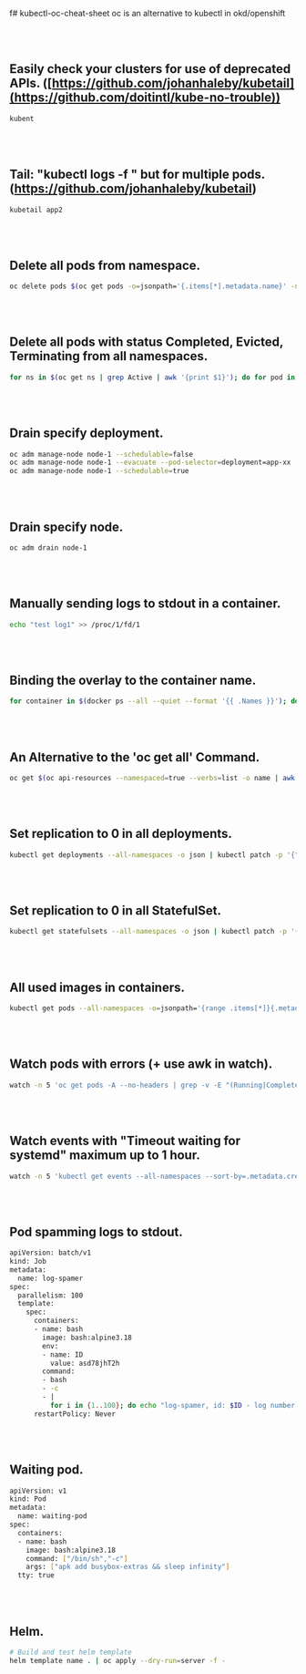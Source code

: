 f# kubectl-oc-cheat-sheet
oc is an alternative to kubectl in okd/openshift


<br /><br />

## Easily check your clusters for use of deprecated APIs. ([https://github.com/johanhaleby/kubetail](https://github.com/doitintl/kube-no-trouble))
```bash
kubent
```

<br /><br />

## Tail: "kubectl logs -f " but for multiple pods. (https://github.com/johanhaleby/kubetail)
```bash
kubetail app2
```

<br /><br />

## Delete all pods from namespace.
```bash
oc delete pods $(oc get pods -o=jsonpath='{.items[*].metadata.name}' -n NS) -n NS --force=true
```

<br /><br />

## Delete all pods with status Completed, Evicted, Terminating from all namespaces.
```bash
for ns in $(oc get ns | grep Active | awk '{print $1}'); do for pod in $(oc get pods -n ${ns} | grep -E '(Completed|Evicted|Terminating)' | awk '{print $1}'); do oc delete pod --force=true  ${pod} -n ${ns}; done; done
```

<br /><br />

## Drain specify deployment.
```bash
oc adm manage-node node-1 --schedulable=false
oc adm manage-node node-1 --evacuate --pod-selector=deployment=app-xx
oc adm manage-node node-1 --schedulable=true
```

<br /><br />

## Drain specify node.
```bash
oc adm drain node-1
```

<br /><br />

## Manually sending logs to stdout in a container.
```bash
echo "test log1" >> /proc/1/fd/1
```

<br /><br />

## Binding the overlay to the container name.
```bash
for container in $(docker ps --all --quiet --format '{{ .Names }}'); do echo "$(docker inspect $container --format '{{.GraphDriver.Data.MergedDir }}' | grep -Po '^.+?(?=/merged)'  ) = $container"; done
```

<br /><br />

## An Alternative to the 'oc get all' Command.
```bash
oc get $(oc api-resources --namespaced=true --verbs=list -o name | awk '{printf "%s%s",sep,$0;sep=","}') --ignore-not-found -n ${NAMESPACE} -o=custom-columns=KIND:.kind,NAME:.metadata.name --sort-by='kind'
```

<br /><br />

## Set replication to 0 in all deployments.
```bash
kubectl get deployments --all-namespaces -o json | kubectl patch -p '{"spec":{"replicas":0}}' -f -
```

<br /><br />

## Set replication to 0 in all StatefulSet.
```bash
kubectl get statefulsets --all-namespaces -o json | kubectl patch -p '{"spec":{"replicas":0}}' -f -
```

<br /><br />

## All used images in containers.
```bash
kubectl get pods --all-namespaces -o=jsonpath='{range .items[*]}{.metadata.namespace}{"/"}{.metadata.name}{":\t"}{range .spec.containers[*]}{.image}{"\n"}{end}{range .spec.initContainers[*]}{.image}{"\n"}{end}{"\n"}{end}'
```

<br /><br />

## Watch pods with errors (+ use awk in watch).
```bash
watch -n 5 'oc get pods -A --no-headers | grep -v -E "(Running|Completed)" | awk '\''{print $1, $2, $4, $6}'\'''
```

<br /><br />

## Watch events with "Timeout waiting for systemd" maximum up to 1 hour.
```bash
watch -n 5 'kubectl get events --all-namespaces --sort-by=.metadata.creationTimestamp -o custom-columns=LAST-SEEN:.lastTimestamp,NAMESPACE:.metadata.namespace,POD:.involvedObject.name,NODE:.source.host,MESSAGE:.message | awk -v d1="$(TZ=UTC date +"%Y-%m-%dT%H:%M:%SZ" -d "1 hour ago")" "BEGIN { OFS = \"\t\"; print \"LAST-SEEN\", \"NAMESPACE\", \"POD\", \"NODE\", \"MESSAGE\" } \$1 > d1 { print \$0 }" | grep "Timeout waiting for systemd" | awk '\''{print $4}'\'' | sort | uniq -c'
```

<br /><br />

## Pod spamming logs to stdout.
```bash
apiVersion: batch/v1
kind: Job
metadata:
  name: log-spamer
spec:
  parallelism: 100
  template:
    spec:
      containers:
      - name: bash
        image: bash:alpine3.18
        env:
        - name: ID
          value: asd78jhT2h
        command:
        - bash
        - -c
        - |
          for i in {1..100}; do echo "log-spamer, id: $ID - log number $i" >> /proc/1/fd/1; done
      restartPolicy: Never
```

<br /><br />

## Waiting pod.
```bash
apiVersion: v1
kind: Pod
metadata:
  name: waiting-pod
spec:
  containers:
  - name: bash
    image: bash:alpine3.18
    command: ["/bin/sh","-c"]
    args: ["apk add busybox-extras && sleep infinity"]
  tty: true
```

<br /><br />

## Helm.
```bash
# Build and test helm template
helm template name . | oc apply --dry-run=server -f -
```

<br /><br />
